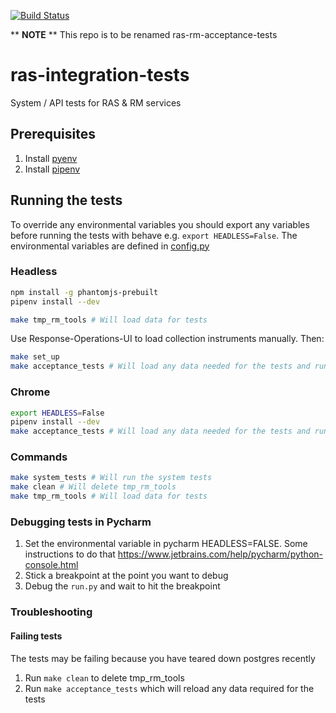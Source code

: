 [![Build Status](https://travis-ci.org/ONSdigital/ras-integration-tests.svg?branch=master)](https://travis-ci.org/ONSdigital/ras-integration-tests)

** **NOTE** ** This repo is to be renamed ras-rm-acceptance-tests

# ras-integration-tests
System / API tests for RAS & RM services

## Prerequisites
1. Install [pyenv](https://github.com/pyenv/pyenv)
1. Install [pipenv](https://github.com/pypa/pipenv)


## Running the tests

To override any environmental variables you should export any variables before running the tests with behave e.g. `export HEADLESS=False`.
The environmental variables are defined in [config.py](config.py)


### Headless
```bash
npm install -g phantomjs-prebuilt 
pipenv install --dev
```

```bash
make tmp_rm_tools # Will load data for tests
```

Use Response-Operations-UI to load collection instruments manually.
Then:
```bash
make set_up
make acceptance_tests # Will load any data needed for the tests and run the system tests and acceptance tests
```

### Chrome
```bash
export HEADLESS=False
pipenv install --dev
make acceptance_tests # Will load any data needed for the tests and run system tests and acceptance tests
```

### Commands
```bash
make system_tests # Will run the system tests
make clean # Will delete tmp_rm_tools
make tmp_rm_tools # Will load data for tests
```



### Debugging tests in Pycharm
1. Set the environmental variable in pycharm HEADLESS=FALSE. Some instructions to do that https://www.jetbrains.com/help/pycharm/python-console.html
1. Stick a breakpoint at the point you want to debug
1. Debug the `run.py` and wait to hit the breakpoint

### Troubleshooting
#### Failing tests
The tests may be failing because you have teared down postgres recently
1. Run `make clean` to delete tmp_rm_tools
1. Run `make acceptance_tests` which will reload any data required for the tests